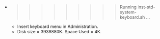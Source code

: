 * >>>>>>>>> Running inst-std-system-keyboard.sh ...
  * Insert keyboard menu in Administration.
  * Disk size = 3939880K. Space Used = 4K.
